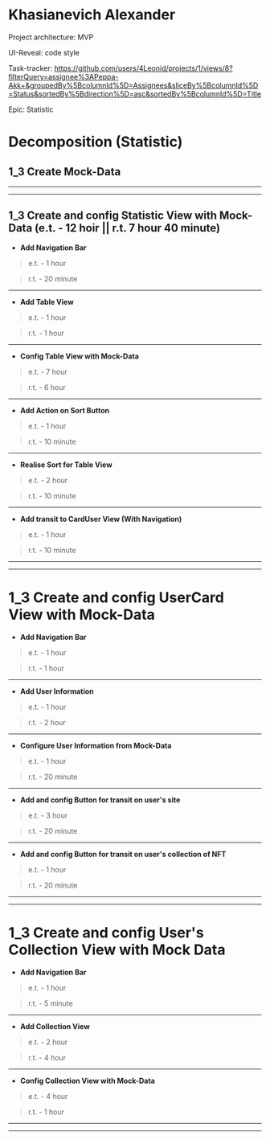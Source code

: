 # Khasianevich Alexander

Project architecture: MVP

UI-Reveal: code style

Task-tracker: 
https://github.com/users/4Leonid/projects/1/views/8?filterQuery=assignee%3APeppa-Akk+&groupedBy%5BcolumnId%5D=Assignees&sliceBy%5BcolumnId%5D=Status&sortedBy%5Bdirection%5D=asc&sortedBy%5BcolumnId%5D=Title

Epic: Statistic

# Decomposition (Statistic)

## 1_3 Create Mock-Data

______________________________________________________
______________________________________________________

## 1_3 Create and config Statistic View with Mock-Data (e.t. - 12 hoir || r.t. 7 hour 40 minute)

-   **Add Navigation Bar**
> e.t. - 1 hour

> r.t. - 20 minute
______________________________________________________
-   **Add Table View**
> e.t. - 1 hour

> r.t. - 1 hour
______________________________________________________
-   **Config Table View with Mock-Data**
> e.t. - 7 hour

> r.t. - 6 hour
______________________________________________________
-   **Add Action on Sort Button**
> e.t. - 1 hour

> r.t. - 10 minute
______________________________________________________
-   **Realise Sort for Table View**
> e.t. - 2 hour

> r.t. - 10 minute
______________________________________________________
-   **Add transit to CardUser View (With Navigation)**
> e.t. - 1 hour

> r.t. - 10 minute
______________________________________________________
______________________________________________________

# 1_3 Create and config UserCard View with Mock-Data

-   **Add Navigation Bar**
> e.t. - 1 hour

> r.t. - 1 hour
____________________________________________________________
-   **Add User Information**
> e.t. - 1 hour

> r.t. - 2 hour
____________________________________________________________
-   **Configure User Information from Mock-Data**
> e.t. - 1 hour

> r.t. - 20 minute
____________________________________________________________
-   **Add and config Button for transit on user's site**
> e.t. - 3 hour

> r.t. - 20 minute
____________________________________________________________
-   **Add and config Button for transit on user's collection of NFT**
> e.t. - 1 hour

> r.t. - 20 minute
____________________________________________________________
____________________________________________________________

# 1_3 Create and config User's Collection View with Mock Data

-   **Add Navigation Bar**
> e.t. - 1 hour

> r.t. - 5 minute
______________________________________________________
-   **Add Collection View**
> e.t. - 2 hour

> r.t. - 4 hour
______________________________________________________
-   **Config Collection View with Mock-Data**
> e.t. - 4 hour

> r.t. - 1 hour
______________________________________________________
______________________________________________________
